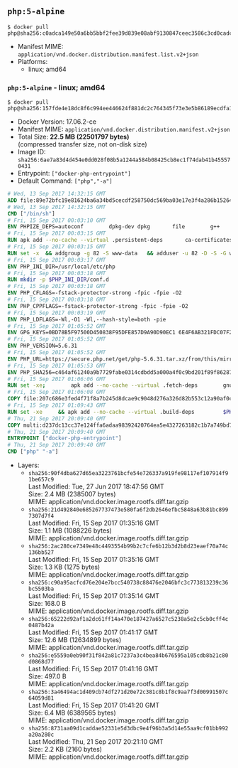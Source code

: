 ## `php:5-alpine`

```console
$ docker pull php@sha256:c0adca149e50a6bb5bbf2fee39d839e08abf9130847ceec3586c3cd0cadc455b
```

-	Manifest MIME: `application/vnd.docker.distribution.manifest.list.v2+json`
-	Platforms:
	-	linux; amd64

### `php:5-alpine` - linux; amd64

```console
$ docker pull php@sha256:157fde4e18dc8f6c994ee446624f881dc2c764345f73e3e5b86189ecdfa11c68
```

-	Docker Version: 17.06.2-ce
-	Manifest MIME: `application/vnd.docker.distribution.manifest.v2+json`
-	Total Size: **22.5 MB (22501797 bytes)**  
	(compressed transfer size, not on-disk size)
-	Image ID: `sha256:6ae7a83d4d454e0dd028f08b5a1244a584b08425cb8ec1f74dab41b455570431`
-	Entrypoint: `["docker-php-entrypoint"]`
-	Default Command: `["php","-a"]`

```dockerfile
# Wed, 13 Sep 2017 14:32:15 GMT
ADD file:89e72bfc19e81624ba6a34bd5cecdf258750dc569ba03e17e3f4a286b1526461 in / 
# Wed, 13 Sep 2017 14:32:15 GMT
CMD ["/bin/sh"]
# Fri, 15 Sep 2017 00:03:10 GMT
ENV PHPIZE_DEPS=autoconf 		dpkg-dev dpkg 		file 		g++ 		gcc 		libc-dev 		make 		pcre-dev 		pkgconf 		re2c
# Fri, 15 Sep 2017 00:03:15 GMT
RUN apk add --no-cache --virtual .persistent-deps 		ca-certificates 		curl 		tar 		xz
# Fri, 15 Sep 2017 00:03:15 GMT
RUN set -x 	&& addgroup -g 82 -S www-data 	&& adduser -u 82 -D -S -G www-data www-data
# Fri, 15 Sep 2017 00:03:17 GMT
ENV PHP_INI_DIR=/usr/local/etc/php
# Fri, 15 Sep 2017 00:03:18 GMT
RUN mkdir -p $PHP_INI_DIR/conf.d
# Fri, 15 Sep 2017 00:03:18 GMT
ENV PHP_CFLAGS=-fstack-protector-strong -fpic -fpie -O2
# Fri, 15 Sep 2017 00:03:18 GMT
ENV PHP_CPPFLAGS=-fstack-protector-strong -fpic -fpie -O2
# Fri, 15 Sep 2017 00:03:19 GMT
ENV PHP_LDFLAGS=-Wl,-O1 -Wl,--hash-style=both -pie
# Fri, 15 Sep 2017 01:05:52 GMT
ENV GPG_KEYS=0BD78B5F97500D450838F95DFE857D9A90D90EC1 6E4F6AB321FDC07F2C332E3AC2BF0BC433CFC8B3
# Fri, 15 Sep 2017 01:05:52 GMT
ENV PHP_VERSION=5.6.31
# Fri, 15 Sep 2017 01:05:52 GMT
ENV PHP_URL=https://secure.php.net/get/php-5.6.31.tar.xz/from/this/mirror PHP_ASC_URL=https://secure.php.net/get/php-5.6.31.tar.xz.asc/from/this/mirror
# Fri, 15 Sep 2017 01:05:53 GMT
ENV PHP_SHA256=c464af61240a9b7729fabe0314cdbdd5a000a4f0c9bd201f89f8628732fe4ae4 PHP_MD5=
# Fri, 15 Sep 2017 01:06:06 GMT
RUN set -xe; 		apk add --no-cache --virtual .fetch-deps 		gnupg 		openssl 	; 		mkdir -p /usr/src; 	cd /usr/src; 		wget -O php.tar.xz "$PHP_URL"; 		if [ -n "$PHP_SHA256" ]; then 		echo "$PHP_SHA256 *php.tar.xz" | sha256sum -c -; 	fi; 	if [ -n "$PHP_MD5" ]; then 		echo "$PHP_MD5 *php.tar.xz" | md5sum -c -; 	fi; 		if [ -n "$PHP_ASC_URL" ]; then 		wget -O php.tar.xz.asc "$PHP_ASC_URL"; 		export GNUPGHOME="$(mktemp -d)"; 		for key in $GPG_KEYS; do 			gpg --keyserver ha.pool.sks-keyservers.net --recv-keys "$key"; 		done; 		gpg --batch --verify php.tar.xz.asc php.tar.xz; 		rm -rf "$GNUPGHOME"; 	fi; 		apk del .fetch-deps
# Fri, 15 Sep 2017 01:06:08 GMT
COPY file:207c686e3fed4f71f8a7b245d8dcae9c9048d276a326d82b553c12a90af0c0ca in /usr/local/bin/ 
# Fri, 15 Sep 2017 01:09:43 GMT
RUN set -xe 	&& apk add --no-cache --virtual .build-deps 		$PHPIZE_DEPS 		coreutils 		curl-dev 		libedit-dev 		libxml2-dev 		openssl-dev 		sqlite-dev 		&& export CFLAGS="$PHP_CFLAGS" 		CPPFLAGS="$PHP_CPPFLAGS" 		LDFLAGS="$PHP_LDFLAGS" 	&& docker-php-source extract 	&& cd /usr/src/php 	&& gnuArch="$(dpkg-architecture --query DEB_BUILD_GNU_TYPE)" 	&& ./configure 		--build="$gnuArch" 		--with-config-file-path="$PHP_INI_DIR" 		--with-config-file-scan-dir="$PHP_INI_DIR/conf.d" 				--disable-cgi 				--enable-ftp 		--enable-mbstring 		--enable-mysqlnd 				--with-curl 		--with-libedit 		--with-openssl 		--with-zlib 				--with-pcre-regex=/usr 				$PHP_EXTRA_CONFIGURE_ARGS 	&& make -j "$(nproc)" 	&& make install 	&& { find /usr/local/bin /usr/local/sbin -type f -perm +0111 -exec strip --strip-all '{}' + || true; } 	&& make clean 	&& cd / 	&& docker-php-source delete 		&& runDeps="$( 		scanelf --needed --nobanner --recursive /usr/local 			| awk '{ gsub(/,/, "\nso:", $2); print "so:" $2 }' 			| sort -u 			| xargs -r apk info --installed 			| sort -u 	)" 	&& apk add --no-cache --virtual .php-rundeps $runDeps 		&& apk del .build-deps 		&& pecl update-channels 	&& rm -rf /tmp/pear ~/.pearrc
# Thu, 21 Sep 2017 20:09:40 GMT
COPY multi:d237dc13cc37e124ffa6adaa98392420764ea5e4327263182c1b7a749bd736fa in /usr/local/bin/ 
# Thu, 21 Sep 2017 20:09:40 GMT
ENTRYPOINT ["docker-php-entrypoint"]
# Thu, 21 Sep 2017 20:09:40 GMT
CMD ["php" "-a"]
```

-	Layers:
	-	`sha256:90f4dba627d65ea3223761bcfe54e726337a919fe98117ef107914f91be657c9`  
		Last Modified: Tue, 27 Jun 2017 18:47:56 GMT  
		Size: 2.4 MB (2385007 bytes)  
		MIME: application/vnd.docker.image.rootfs.diff.tar.gzip
	-	`sha256:21d492840e685267737473e580fa6f2db2646efbc5848a63b81bc8997307d7f4`  
		Last Modified: Fri, 15 Sep 2017 01:35:16 GMT  
		Size: 1.1 MB (1088226 bytes)  
		MIME: application/vnd.docker.image.rootfs.diff.tar.gzip
	-	`sha256:2ac280ce7349e48c4493554b99b2c7cfe6b12b3d2b8d23eaef70a74c136bb527`  
		Last Modified: Fri, 15 Sep 2017 01:35:16 GMT  
		Size: 1.3 KB (1275 bytes)  
		MIME: application/vnd.docker.image.rootfs.diff.tar.gzip
	-	`sha256:c90a95acfcd76e204e7bcc540738c88476e2046bfc3c773813239c36bc5503ba`  
		Last Modified: Fri, 15 Sep 2017 01:35:14 GMT  
		Size: 168.0 B  
		MIME: application/vnd.docker.image.rootfs.diff.tar.gzip
	-	`sha256:65222d92af1a2dc61ff14a470e187427a6527c5238a5e2c5cb0cff4c0487b42a`  
		Last Modified: Fri, 15 Sep 2017 01:41:17 GMT  
		Size: 12.6 MB (12634899 bytes)  
		MIME: application/vnd.docker.image.rootfs.diff.tar.gzip
	-	`sha256:e5559a0eb90f31f842a81c7237a3c4bea84b676595a105cdb8b21c80d0868d77`  
		Last Modified: Fri, 15 Sep 2017 01:41:16 GMT  
		Size: 497.0 B  
		MIME: application/vnd.docker.image.rootfs.diff.tar.gzip
	-	`sha256:3a46494ac1d409cb74df271d20e72c381c8b1f8c9aa7f3d00991507c64059d81`  
		Last Modified: Fri, 15 Sep 2017 01:41:20 GMT  
		Size: 6.4 MB (6389565 bytes)  
		MIME: application/vnd.docker.image.rootfs.diff.tar.gzip
	-	`sha256:8731aa09d1caddae52331e5d3dbc9e4f96b3a5d14e55aa9cf01bb992a20a280c`  
		Last Modified: Thu, 21 Sep 2017 20:21:10 GMT  
		Size: 2.2 KB (2160 bytes)  
		MIME: application/vnd.docker.image.rootfs.diff.tar.gzip
